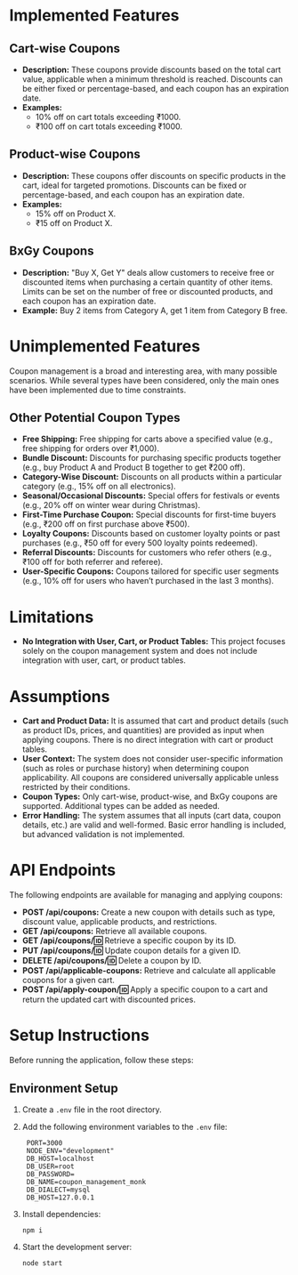 # Implemented Features

## Cart-wise Coupons
- **Description:** These coupons provide discounts based on the total cart value, applicable when a minimum threshold is reached. Discounts can be either fixed or percentage-based, and each coupon has an expiration date.
- **Examples:**
  - 10% off on cart totals exceeding ₹1000.
  - ₹100 off on cart totals exceeding ₹1000.

## Product-wise Coupons
- **Description:** These coupons offer discounts on specific products in the cart, ideal for targeted promotions. Discounts can be fixed or percentage-based, and each coupon has an expiration date.
- **Examples:**
  - 15% off on Product X.
  - ₹15 off on Product X.

## BxGy Coupons
- **Description:** "Buy X, Get Y" deals allow customers to receive free or discounted items when purchasing a certain quantity of other items. Limits can be set on the number of free or discounted products, and each coupon has an expiration date.
- **Example:** Buy 2 items from Category A, get 1 item from Category B free.

# Unimplemented Features

Coupon management is a broad and interesting area, with many possible scenarios. While several types have been considered, only the main ones have been implemented due to time constraints.

## Other Potential Coupon Types
- **Free Shipping:** Free shipping for carts above a specified value (e.g., free shipping for orders over ₹1,000).
- **Bundle Discount:** Discounts for purchasing specific products together (e.g., buy Product A and Product B together to get ₹200 off).
- **Category-Wise Discount:** Discounts on all products within a particular category (e.g., 15% off on all electronics).
- **Seasonal/Occasional Discounts:** Special offers for festivals or events (e.g., 20% off on winter wear during Christmas).
- **First-Time Purchase Coupon:** Special discounts for first-time buyers (e.g., ₹200 off on first purchase above ₹500).
- **Loyalty Coupons:** Discounts based on customer loyalty points or past purchases (e.g., ₹50 off for every 500 loyalty points redeemed).
- **Referral Discounts:** Discounts for customers who refer others (e.g., ₹100 off for both referrer and referee).
- **User-Specific Coupons:** Coupons tailored for specific user segments (e.g., 10% off for users who haven’t purchased in the last 3 months).

# Limitations

- **No Integration with User, Cart, or Product Tables:** This project focuses solely on the coupon management system and does not include integration with user, cart, or product tables.

# Assumptions

- **Cart and Product Data:** It is assumed that cart and product details (such as product IDs, prices, and quantities) are provided as input when applying coupons. There is no direct integration with cart or product tables.
- **User Context:** The system does not consider user-specific information (such as roles or purchase history) when determining coupon applicability. All coupons are considered universally applicable unless restricted by their conditions.
- **Coupon Types:** Only cart-wise, product-wise, and BxGy coupons are supported. Additional types can be added as needed.
- **Error Handling:** The system assumes that all inputs (cart data, coupon details, etc.) are valid and well-formed. Basic error handling is included, but advanced validation is not implemented.

# API Endpoints

The following endpoints are available for managing and applying coupons:

- **POST /api/coupons:** Create a new coupon with details such as type, discount value, applicable products, and restrictions.
- **GET /api/coupons:** Retrieve all available coupons.
- **GET /api/coupons/:id:** Retrieve a specific coupon by its ID.
- **PUT /api/coupons/:id:** Update coupon details for a given ID.
- **DELETE /api/coupons/:id:** Delete a coupon by ID.
- **POST /api/applicable-coupons:** Retrieve and calculate all applicable coupons for a given cart.
- **POST /api/apply-coupon/:id:** Apply a specific coupon to a cart and return the updated cart with discounted prices.

# Setup Instructions

Before running the application, follow these steps:

## Environment Setup

1. Create a `.env` file in the root directory.
2. Add the following environment variables to the `.env` file:

   ```plaintext
    PORT=3000
    NODE_ENV="development"
    DB_HOST=localhost
    DB_USER=root
    DB_PASSWORD=
    DB_NAME=coupon_management_monk
    DB_DIALECT=mysql
    DB_HOST=127.0.0.1
   ```

3. Install dependencies:
   ```
   npm i
   ```
4. Start the development server:
   ```
   node start
   ```